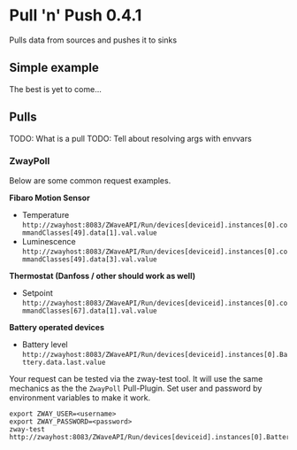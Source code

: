 # Pull 'n' Push 0.4.1

Pulls data from sources and pushes it to sinks

## Simple example

The best is yet to come...

## Pulls

TODO: What is a pull
TODO: Tell about resolving args with envvars

### ZwayPoll

Below are some common request examples.

**Fibaro Motion Sensor**
* Temperature `http://zwayhost:8083/ZWaveAPI/Run/devices[deviceid].instances[0].commandClasses[49].data[1].val.value`
* Luminescence `http://zwayhost:8083/ZWaveAPI/Run/devices[deviceid].instances[0].commandClasses[49].data[3].val.value`

**Thermostat (Danfoss / other should work as well)**
* Setpoint `http://zwayhost:8083/ZWaveAPI/Run/devices[deviceid].instances[0].commandClasses[67].data[1].val.value`

**Battery operated devices**
* Battery level `http://zwayhost:8083/ZWaveAPI/Run/devices[deviceid].instances[0].Battery.data.last.value`

Your request can be tested via the zway-test tool. It will use the same mechanics as the the `ZwayPoll` Pull-Plugin.
Set user and password by environment variables to make it work.

    export ZWAY_USER=<username>
    export ZWAY_PASSWORD=<password>
    zway-test http://zwayhost:8083/ZWaveAPI/Run/devices[deviceid].instances[0].Battery.data.last.value